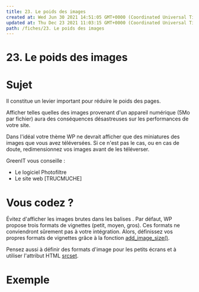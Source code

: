 ```yaml
---
title: 23. Le poids des images
created at: Wed Jun 30 2021 14:51:05 GMT+0000 (Coordinated Universal Time)
updated at: Thu Dec 23 2021 11:03:15 GMT+0000 (Coordinated Universal Time)
path: /fiches/23. Le poids des images
---
```


# 23. Le poids des images

# Sujet

Il constitue un levier important pour réduire le poids des pages.

Afficher telles quelles des images provenant d'un appareil numérique (5Mo par fichier) aura des conséquences désastreuses sur les performances de votre site.

Dans l'idéal votre thème WP ne devrait afficher que des miniatures des images que vous avez téléversées. Si ce n'est pas le cas, ou en cas de doute, redimensionnez vos images avant de les téléverser.

GreenIT vous conseille :

- Le logiciel Photofiltre
- Le site web [TRUCMUCHE]

# Vous codez ?

Évitez d'afficher les images brutes dans les balises <img />. Par défaut, WP propose trois formats de vignettes (petit, moyen, gros). Ces formats ne conviendront sûrement pas à votre intégration. Alors, définissez vos propres formats de vignettes grâce à la fonction [add_image_size()](https://developer.wordpress.org/reference/functions/add_image_size/).

Pensez aussi à définir des formats d'image pour les petits écrans et à utiliser l'attribut HTML [srcset](https://www.alsacreations.com/article/lire/1621-responsive-images-srcset.html).

# Exemple

<TBD>
